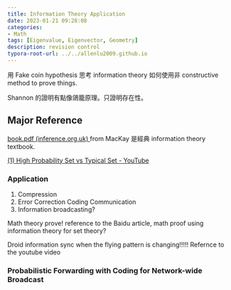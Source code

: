```yaml
---
title: Information Theory Application
date: 2023-01-21 09:28:08
categories: 
- Math
tags: [Eigenvalue, Eigenvector, Geometry]
description: revision control
typora-root-url: ../../allenlu2009.github.io
---
```


用 Fake coin hypothesis 思考 information theory 如何使用非 constructive method to prove things.

Shannon 的證明有點像鴿籠原理。只證明存在性。



## Major Reference

[book.pdf (inference.org.uk) ](http://www.inference.org.uk/itprnn/book.pdf) from MacKay 是經典 information theory textbook.

[(1) High Probability Set vs Typical Set - YouTube](https://www.youtube.com/watch?v=iiocRCDAVTA&ab_channel=이흥노랩Heung-NoLeeLabGIST)



### Application

1. Compression
2. Error Correction Coding Communication 
3. Information broadcasting?




Math theory prove!  reference to the Baidu article, math proof using information theory for set theory?

Droid information sync when the flying pattern is changing!!!!!  Refernce to the youtube video



### Probabilistic Forwarding with Coding for Network-wide Broadcast
